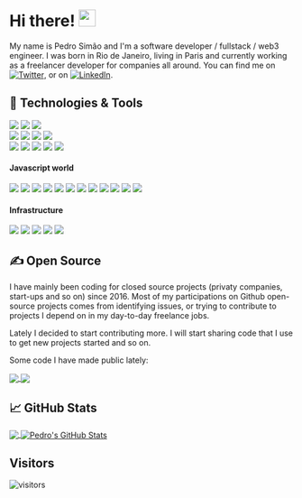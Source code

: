 <!-- ### Hi there 👋 -->

<!-- Todo: Add a Header in the Future -->
<!-- [![Header](https://raw.githubusercontent.com/MartinHeinz/MartinHeinz/master/readme_header.png "Header")](https://martinheinz.dev/) -->

# Hi there! <img src="https://raw.githubusercontent.com/MartinHeinz/MartinHeinz/master/wave.gif" width="30px">

My name is Pedro Simão and I'm a software developer / fullstack / web3 engineer. I was born in Rio de Janeiro, living in Paris and currently working as a freelancer developer for companies all around. You can find me on [![Twitter][1.2]][1],  or on [![LinkedIn][3.2]][3].

## 🔧 Technologies & Tools
![](https://img.shields.io/badge/OS-Mac_OS-informational?style=flat&logo=linux&logoColor=white&color=2bbc8a)
![](https://img.shields.io/badge/Shell-Bash-informational?style=flat&logo=gnu-bash&logoColor=white&color=2bbc8a)
![](https://img.shields.io/badge/Editor-IntelliJ_IDEA-informational?style=flat&logo=intellij-idea&logoColor=white&color=2bbc8a) <br/>
![](https://img.shields.io/badge/Language-Typescript-informational?style=flat&logo=typescript&logoColor=white&color=2bbc8a)
![](https://img.shields.io/badge/Language-JavaScript-informational?style=flat&logo=javascript&logoColor=white&color=2bbc8a)
![](https://img.shields.io/badge/Language-Python-informational?style=flat&logo=python&logoColor=white&color=2bbc8a)
![](https://img.shields.io/badge/Language-C-informational?style=flat&logo=c&logoColor=white&color=2bbc8a) <br/>
![](https://img.shields.io/badge/DB-PostgreSQL-informational?style=flat&logo=postgresql&logoColor=white&color=2bbc8a)
![](https://img.shields.io/badge/DB-MongoDB-informational?style=flat&logo=mongodb&logoColor=white&color=2bbc8a)
![](https://img.shields.io/badge/DB-Realm.JS-informational?style=flat&logo=realm&logoColor=white&color=2bbc8a)
![](https://img.shields.io/badge/Tools-Docker-informational?style=flat&logo=docker&logoColor=white&color=2bbc8a)
![](https://img.shields.io/badge/Tools-Kubernetes-informational?style=flat&logo=kubernetes&logoColor=white&color=2bbc8a)


#### Javascript world
![](https://img.shields.io/badge/Lib-Node.JS-informational?style=flat&logo=node&logoColor=white&color=2bbc8a)
![](https://img.shields.io/badge/Lib-React.JS-informational?style=flat&logo=react&logoColor=white&color=2bbc8a)
![](https://img.shields.io/badge/Lib-React_Native-informational?style=flat&logo=react&logoColor=white&color=2bbc8a)
![](https://img.shields.io/badge/Lib-Next.JS-informational?style=flat&logo=next.js&logoColor=white&color=2bbc8a)
![](https://img.shields.io/badge/Lib-Redux-informational?style=flat&logo=redux&logoColor=white&color=2bbc8a)
![](https://img.shields.io/badge/Lib-Styled_Components-informational?style=flat&logo=styledcomponents&logoColor=white&color=2bbc8a)
![](https://img.shields.io/badge/Lib-Emotion-informational?style=flat&logo=emotion&logoColor=white&color=2bbc8a)
![](https://img.shields.io/badge/Lib-Jest-informational?style=flat&logo=jest&logoColor=white&color=2bbc8a)
![](https://img.shields.io/badge/Lib-Cypress-informational?style=flat&logo=cypress&logoColor=white&color=2bbc8a)
![](https://img.shields.io/badge/Lib-React_Testing_Library-informational?style=flat&logo=reacttestinglibrary&logoColor=white&color=2bbc8a)
![](https://img.shields.io/badge/Lib-Mongoose-informational?style=flat&logo=mongoose&logoColor=white&color=2bbc8a)
![](https://img.shields.io/badge/Lib-Prisma-informational?style=flat&logo=prisma&logoColor=white&color=2bbc8a)


#### Infrastructure
![](https://img.shields.io/badge/Cloud-Vercel-informational?style=flat&logo=vercel&logoColor=white&color=2bbc8a)
![](https://img.shields.io/badge/Cloud-Netlify-informational?style=flat&logo=netlify&logoColor=white&color=2bbc8a)
![](https://img.shields.io/badge/Cloud-AWS-informational?style=flat&logo=amazon&logoColor=white&color=2bbc8a)
![](https://img.shields.io/badge/Cloud-Digital_Ocean-informational?style=flat&logo=digitalocean&logoColor=white&color=2bbc8a)
![](https://img.shields.io/badge/Cloud-Scaleway-informational?style=flat&logo=scaleway&logoColor=white&color=2bbc8a)

<!-- ![npm type definitions](https://img.shields.io/npm/types/typescript) -->

## &#x270d; Open Source

I have mainly been coding for closed source projects (privaty companies, start-ups and so on) since 2016.
Most of my participations on Github open-source projects comes from identifying issues, or trying to contribute to projects I depend on in my day-to-day freelance jobs.

Lately I decided to start contributing more. I will start sharing code that I use to get new projects started and so on.

Some code I have made public lately:

<a href="https://github.com/PedroSimao/quid_front">
  <img align="center" src="https://github-readme-stats.vercel.app/api/pin/?username=PedroSimao&repo=quid_front&title_color=ffffff&text_color=c9cacc&icon_color=2bbc8a&bg_color=1d1f21" />
</a>

<a href="https://github.com/PedroSimao/react-startup-starter">
  <img align="center" src="https://github-readme-stats.vercel.app/api/pin/?username=PedroSimao&repo=react-startup-starter&title_color=ffffff&text_color=c9cacc&icon_color=2bbc8a&bg_color=1d1f21" />
</a>

## &#x1f4c8; GitHub Stats

<a href="https://github.com/PedroSimao/PedroSimao">
  <img align="center" src="https://github-readme-stats.vercel.app/api/top-langs/?username=PedroSimao&hide=java,html,tex&title_color=ffffff&text_color=c9cacc&icon_color=2bbc8a&bg_color=1d1f21&langs_count=3" />
</a>

<a href="https://github.com/PedroSimao/PedroSimao">
  <img align="center" src="https://github-readme-stats.vercel.app/api?username=PedroSimao&show_icons=true&line_height=27&count_private=true&title_color=ffffff&text_color=c9cacc&icon_color=2bbc8a&bg_color=1d1f21" alt="Pedro's GitHub Stats" />
</a>  

<!-- links to social media icons -->

<!-- icons with padding -->

[1.1]: http://i.imgur.com/tXSoThF.png (twitter icon with padding)
[2.1]: http://i.imgur.com/0o48UoR.png (github icon with padding)

<!-- icons without padding -->

[1.2]: http://i.imgur.com/wWzX9uB.png (twitter icon without padding)
[2.2]: http://i.imgur.com/9I6NRUm.png (github icon without padding)
[3.2]: https://raw.githubusercontent.com/MartinHeinz/MartinHeinz/master/linkedin-3-16.png (LinkedIn icon without padding)


<!-- links to your social media accounts -->

[1]: https://twitter.com/PedroSimao
[2]: https://github.com/PedroSimao
[3]: https://www.linkedin.com/in/PedroSimao/


<!-- Resources -->
<!-- Icons: https://simpleicons.org/ -->
<!-- GitHub Stats: https://github.com/anuraghazra/github-readme-stats -->
<!-- Emojis: https://emojipedia.org/emoji/ -->
<!-- HTML Emojis: https://www.fileformat.info/index.htm -->
<!-- Shields: https://shields.io/ -->
<!-- Awesome GitHub Profile README: https://github.com/abhisheknaiidu/awesome-github-profile-readme -->


## Visitors

![visitors](https://visitor-badge.glitch.me/badge?page_id=pedrosimao.pedrosimao)
